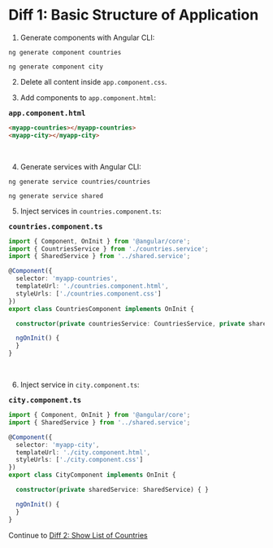 # Diff 1: Basic Structure of Application

1) Generate components with Angular CLI:

```
ng generate component countries
```

```
ng generate component city
```

2) Delete all content inside ``app.component.css``.

3) Add components to ``app.component.html``:

<pre><b>app.component.html</b></pre>

```html
<myapp-countries></myapp-countries>
<myapp-city></myapp-city>
```

<br/>

4) Generate services with Angular CLI:

```
ng generate service countries/countries
```

```
ng generate service shared
```

5) Inject services in ``countries.component.ts``:

<pre><b>countries.component.ts</b></pre>

```typescript
import { Component, OnInit } from '@angular/core';
import { CountriesService } from './countries.service';
import { SharedService } from '../shared.service';

@Component({
  selector: 'myapp-countries',
  templateUrl: './countries.component.html',
  styleUrls: ['./countries.component.css']
})
export class CountriesComponent implements OnInit {

  constructor(private countriesService: CountriesService, private sharedService: SharedService) { }

  ngOnInit() {
  }
}
```

<br/>

6) Inject service in ``city.component.ts``:

<pre><b>city.component.ts</b></pre>

```typescript
import { Component, OnInit } from '@angular/core';
import { SharedService } from '../shared.service';

@Component({
  selector: 'myapp-city',
  templateUrl: './city.component.html',
  styleUrls: ['./city.component.css']
})
export class CityComponent implements OnInit {

  constructor(private sharedService: SharedService) { }

  ngOnInit() {
  }
}
```

Continue to [Diff 2: Show List of Countries](../diff2)
